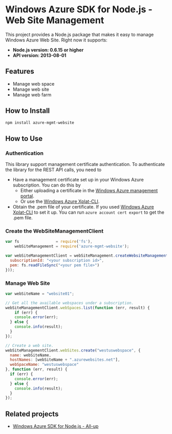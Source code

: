 # Windows Azure SDK for Node.js - Web Site Management

This project provides a Node.js package that makes it easy to manage Windows Azure Web Site. Right now it supports:
- **Node.js version: 0.6.15 or higher**
- **API version: 2013-08-01**

## Features

- Manage web space
- Manage web site
- Manage web farm

## How to Install

```bash
npm install azure-mgmt-website
```

## How to Use

### Authentication

This library support management certificate authentication. To authenticate the library for the REST API calls, you need to
* Have a management certificate set up in your Windows Azure subscription. You can do this by
  * Either uploading a certificate in the [Windows Azure management portal](https://manage.windowsazure.com).
  * Or use the [Windows Azure Xplat-CLI](https://github.com/WindowsAzure/azure-sdk-tools-xplat).
* Obtain the .pem file of your certificate. If you used [Windows Azure Xplat-CLI](https://github.com/WindowsAzure/azure-sdk-tools-xplat) to set it up. You can run ``azure account cert export`` to get the .pem file.

### Create the WebSiteManagementClient

```javascript
var fs                = require('fs'),
    webSiteManagement = require('azure-mgmt-website');

var webSiteManagementClient = webSiteManagement.createWebsiteManagementClient(new common.CertificateCloudCredentials({
  subscriptionId: "<your subscription id>",
  pem: fs.readFileSync("<your pem file>")
}));
```

### Manage Web Site

```javascript
var webSiteName = "website01";

// Get all the available webspaces under a subscription.
webSiteManagementClient.webSpaces.list(function (err, result) {
    if (err) {
    console.error(err);
  } else {
    console.info(result);
  }
});

// Create a web site.
webSiteManagementClient.webSites.create("westuswebspace", {
  name: webSiteName,
  hostNames: [webSiteName + ".azurewebsites.net"],
  webSpaceName: "westuswebspace"
}, function (err, result) {
  if (err) {
    console.error(err);
  } else {
    console.info(result);
  }
});
```

## Related projects

- [Windows Azure SDK for Node.js - All-up](https://github.com/WindowsAzure/azure-sdk-for-node)
